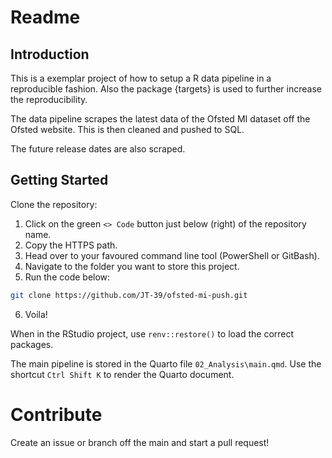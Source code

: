 # Readme

## Introduction
This is a exemplar project of how to setup a R data pipeline in a reproducible
fashion.
Also the package {targets} is used to further increase the reproducibility.

The data pipeline scrapes the latest data of the Ofsted MI dataset off the
Ofsted website.
This is then cleaned and pushed to SQL.

The future release dates are also scraped.

## Getting Started
Clone the repository:

1. Click on the green `<> Code` button just below (right) of the repository
name.
2. Copy the HTTPS path.
3. Head over to your favoured command line tool (PowerShell or GitBash).
4. Navigate to the folder you want to store this project.
5. Run the code below:

```bash
git clone https://github.com/JT-39/ofsted-mi-push.git
```

6. Voila!

When in the RStudio project, use `renv::restore()` to load the correct
packages.

The main pipeline is stored in the Quarto file `02_Analysis\main.qmd`.
Use the shortcut `Ctrl Shift K` to render the Quarto document.

# Contribute
Create an issue or branch off the main and start a pull request!
